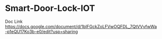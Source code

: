 # Smart-Door-Lock-IOT

Doc Link
https://docs.google.com/document/d/1bIFGckZoLFVwOQFDL_7QtVVyfwWa-p1eQU17Ko3b-e0/edit?usp=sharing

